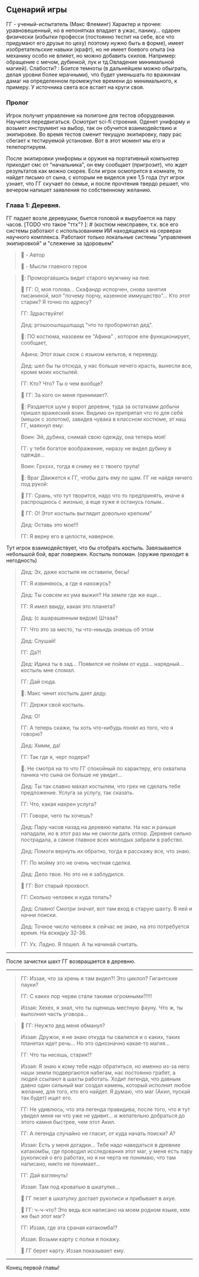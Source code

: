 ## Сценарий игры

[TODO убрать описание ГГ из сценария]: #
ГГ - ученый-испытатель (Макс Флеминг) 
Характер и прочее: уравновешенный, но в непонятках впадает в ужас, панику… одарен физически (избытки професси (постоянно тестит на себе, все что придумают его друзья по цеху) поэтому нужно быть в форме), имеет изобретательские навыки (крафт), но не имеет боевого опыта (на механику особо не влияет, но можно добавить скилов. Например: обращение с мечом, дубинкой, лук и тд.Овладение минимальной магией). 
Слабости? : 
Боится темноты (в дальнейшем можно обыграть, делая уровни более мрачными), что будет уменьшать по вражинам дамаг на определенном промежутке времени до минимального, к примеру. У источника света все встает на круги своя. 

### Пролог

Игрок получит управление на полигоне для тестов оборудования. 
Научится передвигаться. Осмотрит sci-fi строения. 
Оденет униформу и возьмет инструмент на выбор, так он обучится взаимодействию и экипировке.
Во время тестов сменит текущую экипировку, пару рас сбегает к тестируемой установке. Вот в этот момент мы его и телепортируем.

После экипировки униформы и оружия на портативный компьютер приходит смс от "начальника", он ему сообщает (пригрозит), что ждет результатов как можно скорее.
Если игрок осмотрится в комнате, то найдет письмо от сына, с которым не виделся уже 1,5 года (тут игрок узнает, что ГГ скучает по семье, и после прочтения твердо решает, что вечером напишет заявления по собственному желанию.



### Глава 1: Деревня. 

ГГ падает возле деревушки, бьется головой и вырубается на пару часов.
[TODO что такое "ттх"? ]: #
(костюм неисправен, т.к. все его системы работают с использованием ИИ находящемся на серверах научного комплекса. Работают только локальные системы "управления экипировкой" и "слежение за здоровьем"

> 📝 - Автор
> 
> 💭 - Мысли главного героя


> 📝: Проморгавшись видит старого мужчину на пне.
>
> 💭 ГГ: О, моя голова… Скафандр испорчен, снова занятия писаниной, мол "почему порчу, казенное иммущество"... Кто этот старик? Я точно по адресу?
> 
> ГГ: Здраствуйте!
> 
> Дед: ргошоошлщшлщщд "что то пробормотал дед".
> 
> 📝: ПО костюма, назовем ее "Афина" , которое еле функционирует, сообщает,
> 
> Афина: Этот язык схож с языком кельтов, я переведу.
> 
> Дед: шел бы ты отсюда, у нас больше нечего красть, вынесли все, кроме моих костылей.
> 
> ГГ: Кто? Что? Ты о чем вообще?
> 
> 💭 ГГ: За кого он меня принимает?.
> 
> 📝: Раздается шум у ворот деревни, туда за остатками добычи пришел вражеский воин. Видимо он припрятал что то для себя (мешок с золотом), завидев чувака в классном костюме, эт наш ГГ, маякнул ему:
> 
> Воин: Эй, дубина, снимай свою одежду, она теперь моя!
> 
> ГГ: у тебя богатое воображение, ниразу не видел дубину в одежде…
> 
> Воин: Грхххх, тогда я сниму ее с твоего трупа!
> 
> 📝: Враг Движется к ГГ, чтобы дать ему по щам. ГГ не найдя ничего под рукой:
> 
> 💭 ГГ: Срань, что тут творится, надо что то предпринять, иначе я распрощаюсь с жизнью, а еще хуже я останусь голым..
> 
> 💭 ГГ: О! Этот костыль выглядит довольно крепким"
> 
> Дед: Оставь это мое!!!
> 
> ГГ: Я верну его в целости, наверное. 

Тут игрок взаимодействует, что бы отобрать костыль.
Завязывается небольшой бой, враг повержен.
Костыль поломан. (оружие приходит в негодность) 

> Дед: Эх, даже костыля не оставили, бесы!
> 
> ГГ: Я извиняюсь, а где я нахожусь?
> 
> Дед: Ты совсем из ума выжил? На земле где же еще…
> 
> ГГ: Я имел ввиду, какая это планета?
> 
> Дед: (с ашарашенным видом) Штааа?
> 
> ГГ: Что это за место, ты что-ниькдь знаешь об этом
> 
> Дед: Слушай!
> 
> ГГ: Да?!
> 
> Дед: Идика ты в зад…  Появился не пойми от куда… нарядный… костыль мне сломал.
> 
> ГГ: Дай сюда.
> 
> 📝: Макс чинит костыль дает деду.
> 
> ГГ: Держи свой костыль.
> 
> Дед: О!
> 
> ГГ: А теперь скажи, ты хоть что-нибудь понял из того, что я говорю?
> 
> Дед: Хммм, да!
> 
> ГГ: Так где я, черт подери?
> 
> 📝: Не смотря на то что ГГ спокойный по характеру, его охватила паника что сына он больше не увидит…
> 
> Дед: Ты так славно махал костылем, что грех не сделать тебе предложение. Услуга за услугу, так сказать.
> 
> ГГ: Что, какая нахрен услуга?
> 
> ГГ: Говори, чего ты хочешь?
> 
> Дед: Пару часов назад на деревню напали. На нас и раньше нападали, но в этот раз мы не смогли дать отпор. Деревня сильно пострадала, а самое главное всех молодых забрали в рабство.
> 
> Дед: Помоги вернуть их обратно, тогда я расскажу все, что знаю.
> 
> ГГ: По мойму это не очень честная сделка.
>
> Дед: Дело твое. Но это не я заблудился.
>
> 💭 ГГ: Вот старый прохвост.
>
> ГГ: Сколько человек и куда топать?
>
> Дед: Славно! Смотри значит, вот там вход в старую шахту. В ней и начни поиски.
>
> Дед: Точное число человек я сейчас не знаю, на это потребуется время. На вскидку 32-36.
>
> ГГ: Ух. Ладно. Я пошел. А ты начинай считать.

----

После зачистки шахт ГГ возвращается в деревню. 

----

> ГГ: Иззая, что за хрень я там видел?! Это циклоп? Гигантские пауки?
> 
> ГГ: С каких пор черви стали такими огромными?!!!!
> 
> Иззая: Хехех, я знал, что ты оценишь местную фауну. Что ж, ты выполнил часть уговора…
> 
[TODO как ГГ понял что дед его обманул??]: #
> 💭 ГГ: Неужто дед меня обманул?
> 
> Иззая: Дружок, я не знаю откуда ты свалился и о каких, таких планетах идет речь… Но это однозначно какая-то магия…
> 
> ГГ: Что ты несешь, старик!?
> 
> Иззая: Я знаю к кому тебе надо обратиться, но именно из-за него наши земли подвергаются набегам, нас постоянно грабят, а людей ссылают в шахты работать. Ходит легенда, что давным давно один сильный маг создал камень, который исполнит любое желание, для того, кто его найдет. Я думаю, что маг (Акил, пускай так будет) ищет его.
> 
> ГГ: Не удивлюсь, что эта легенда правидива, после того, что я тут увидел меня ни что уже не удивит… и желательно добраться до этого камня быстрее, чем этот Акил.
> 
> ГГ: А легенда случайно не гласит, от куда начать поиски? А?
> 
> Иззая: Есть у меня догадки… Тебе надо наведаться в древние катакомбы, где проводил исследования этот маг, у меня есть пару рукописей о его работах, но я ни черта не понимаю, что там написано, никто не понимает…
> 
> ГГ: Дай взглянуть!
> 
> Иззая: Там под кроватью в шкатулке…
> 
> 📝 ГГ лезет в шкатулку достает рукописи и прибывает в ахуе.
> 
> 💭 ГГ: ч-ч-что? Это ведь все написано на моем родном языке, кем же был этот маг?
> 
> ГГ: Иззая, где эта сраная катакомба!?
> 
> Иззая: Возьми карту с полки я покажу.
> 
> 📝 ГГ берет карту. Иззая показывает ему. 

----

Конец первой главы!
